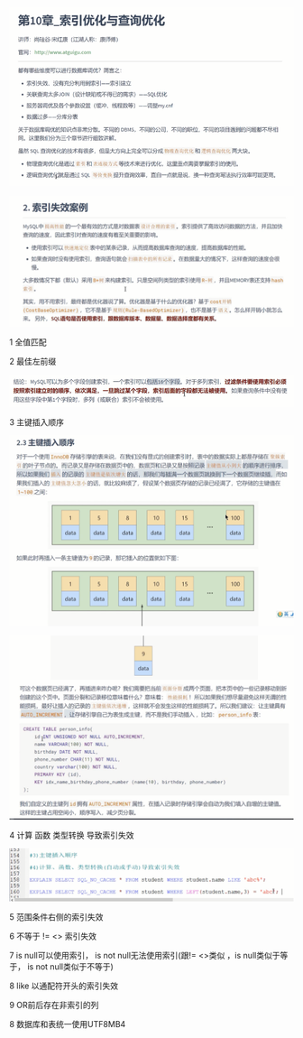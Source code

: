 ![img_254.png](img_254.png)

![img_255.png](img_255.png)

1 全值匹配

2 最佳左前缀

![img_256.png](img_256.png)

3 主键插入顺序

![img_257.png](img_257.png)

![img_258.png](img_258.png)

4 计算 函数 类型转换 导致索引失效

![img_259.png](img_259.png)

5 范围条件右侧的索引失效

6 不等于 !=  <> 索引失效

7 is null可以使用索引， is not null无法使用索引(跟!= <>类似 ，is null类似于等于， is not null类似于不等于)

8 like 以通配符开头的索引失效 

9 OR前后存在非索引的列

8 数据库和表统一使用UTF8MB4


